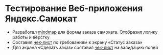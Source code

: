 # Тестирование Веб-приложения Яндекс.Самокат
- Разработал [mindmap](https://drive.google.com/file/d/19E1yf0UhMg6T4HhJIw5Y0U1gR9uvnfjg/view?usp=drive_link) для формы заказа самоката. Отобразил логику работы и вёрстку
- Составил [чек-лист](https://drive.google.com/drive/folders/1i3oByskcB0Z7BfOs1oYSHwRnyXtle-tb) по требованиям к экрану «Статус заказа»
- Для экрана «Сделать заказ» составил [чек-лист](https://drive.google.com/drive/folders/1i3oByskcB0Z7BfOs1oYSHwRnyXtle-tb) на валидацию полей
  
